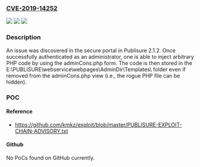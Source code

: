 ### [CVE-2019-14252](https://cve.mitre.org/cgi-bin/cvename.cgi?name=CVE-2019-14252)
![](https://img.shields.io/static/v1?label=Product&message=n%2Fa&color=blue)
![](https://img.shields.io/static/v1?label=Version&message=n%2Fa&color=blue)
![](https://img.shields.io/static/v1?label=Vulnerability&message=n%2Fa&color=brighgreen)

### Description

An issue was discovered in the secure portal in Publisure 2.1.2. Once successfully authenticated as an administrator, one is able to inject arbitrary PHP code by using the adminCons.php form. The code is then stored in the E:\PUBLISURE\webservice\webpages\AdminDir\Templates\ folder even if removed from the adminCons.php view (i.e., the rogue PHP file can be hidden).

### POC

#### Reference
- https://github.com/kmkz/exploit/blob/master/PUBLISURE-EXPLOIT-CHAIN-ADVISORY.txt

#### Github
No PoCs found on GitHub currently.

